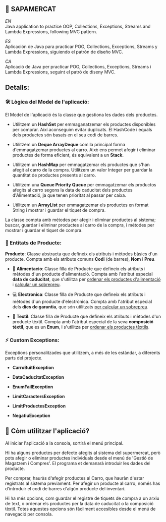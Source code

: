 ## 🛒 SAPAMERCAT

*EN* <br>
Java application to practice OOP, Collections, Exceptions, Streams and Lambda Expressions, following MVC pattern.

*ES* <br>
Aplicación de Java para practicar POO, Collections, Exceptions, Streams y Lambda Expressions, siguiendo el patrón de diseño MVC.

*CA* <br>
Aplicació de Java per practicar POO, Collections, Exceptions, Streams i Lambda Expressions, seguint el patró de diseny MVC.

## Detalls:

### 🛠️ Lògica del Model de l'aplicació:
El Model de l'aplicació és la classe que gestiona les dades dels productes.

- Utilitzem un **HashSet** per emmaganatzemar els productes disponibles per comprar.
  Així aconseguim evitar duplicats. El HashCode i equals dels productes són basats en el seu codi de barres.


- Utilitzem un **Deque ArrayDeque** com la principal forma d'emmagatzemar productes al carro. Això ens permet afegir i eliminar productes de forma eficient, és equivalent a un **Stack**.


- Utilitzem un **HashMap** per emmagatzemar els productes que s'han afegit al carro de la compra. Utilitzem un valor Integer per guardar la quantitat de productes presents al carro.


- Utilitzem una **Queue Priority Queue** per emmagatzemar els productos afegits al carro segons la data de caducitat dels productes d'Alimentació, ja que tenen prioritat al passar per caixa.


- Utilitzem un **ArrayList** per emmagatzemar els productes en format String i mostrar i guardar el tiquet de compra.

La classe compta amb mètodes per afegir i eliminar productes al sistema; buscar, guardar i eliminar productes al carro de la compra, i mètodes per mostrar i guardar el tiquet de compra.

### 🛒 Entitats de Producte:


**Producte**: Classe abstracta que defineix els atributs i mètodes bàsics d'un producte.
Compta amb els atributs comuns **Codi** (de barres), **Nom** i **Preu**.


- 🥕 **Alimentacio**: Classe filla de Producte que defineix els atributs i mètodes d'un producte d'alimentació.
  Compta amb l'atribut especial **data de caducitat**, que s'utilitza per <u>ordenar els productes d'alimentació</u> i <u>calcular un sobrepreu</u>.


- 💻 **Electronica**: Classe filla de Producte que defineix els atributs i mètodes d'un producte d'electrònica.
  Compta amb l'atribut especial dels **dies de garantia**, que són utilitzats <u>per calcular un sobrepreu</u>.


- 👕 **Textil**: Classe filla de Producte que defineix els atributs i mètodes d'un producte tèxtil.
  Compta amb l'atribut especial de la seva **composició tèxtil**, que es un **Enum**, i s'utilitza per <u>ordenar els productes tèxtils</u>.

### ⚡ Custom Exceptions:

Exceptions personalitzades que utilitzem, a més de les estàndar, a diferents parts del projecte.

- **CarroBuitException**


- **DataCaducitatException**


- **EnumFailException**


- **LimitCaractersException**


- **LimitProductesException**


- **NegatiuException**


## 🚀 Còm utilitzar l'aplicació?

Al iniciar l'aplicació a la consola, sortirà el menú principal.


Hi ha alguns productes per defecte afegits al sistema del supermercat, però pots afegir o eliminar productes individuals desde el menú de 'Gestió de Magatzem i Compres'.
El programa et demanarà introduir les dades del producte.


Per comprar, hauràs d'afegir productes al Carro, que hauràn d'estar registrats al sistema previament.
Per afegir un producte al carro, només has d'introduir el codi de barres d'algún producte del inventari.


Hi ha més opcions, com guardar el registre de tiquets de compra a un arxiu de text, o ordenar els productes per la data de caducitat o la composició tèxtil.
Totes aquestes opcions són fàcilment accesibles desde el menú de navegació per consola.



